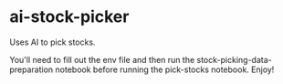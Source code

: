# ai-stock-picker
Uses AI to pick stocks.

You'll need to fill out the env file and then run the stock-picking-data-preparation notebook before running the pick-stocks notebook. Enjoy!
